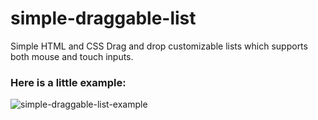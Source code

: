 # simple-draggable-list
Simple HTML and CSS Drag and drop customizable lists which supports both mouse and touch inputs.

### Here is a little example:
![simple-draggable-list-example](https://i.imgur.com/lbofasb.gif)

